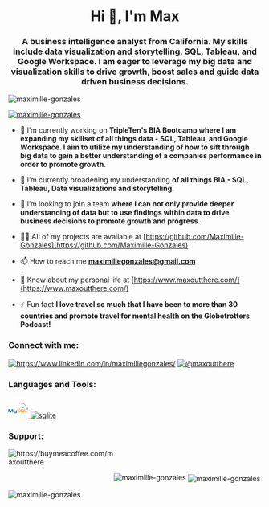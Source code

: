 <h1 align="center">Hi 👋, I'm Max</h1>
<h3 align="center">A business intelligence analyst from California. My skills include data visualization and storytelling, SQL, Tableau, and Google Workspace. I am eager to leverage my big data and visualization skills to drive growth, boost sales and guide data driven business decisions.</h3>

<p align="left"> <img src="https://komarev.com/ghpvc/?username=maximille-gonzales&label=Profile%20views&color=0e75b6&style=flat" alt="maximille-gonzales" /> </p>

<p align="left"> <a href="https://github.com/ryo-ma/github-profile-trophy"><img src="https://github-profile-trophy.vercel.app/?username=maximille-gonzales" alt="maximille-gonzales" /></a> </p>

- 🔭 I’m currently working on **TripleTen's BIA Bootcamp where I am expanding my skillset of all things data - SQL, Tableau, and Google Workspace. I aim to utilize my understanding of how to sift through big data to gain a better understanding of a companies performance in order to promote growth.**

- 🌱 I’m currently broadening my understanding **of all things BIA - SQL, Tableau, Data visualizations and storytelling.**

- 👯 I’m looking to join a team **where I can not only provide deeper understanding of data but to use findings within data to drive business decisions to promote growth and progress.**

- 👨‍💻 All of my projects are available at [https://github.com/Maximille-Gonzales](https://github.com/Maximille-Gonzales)

- 📫 How to reach me **maximillegonzales@gmail.com**

- 📄 Know about my personal life at [https://www.maxoutthere.com/](https://www.maxoutthere.com/)

- ⚡ Fun fact **I love travel so much that I have been to more than 30 countries and promote travel for mental health on the Globetrotters Podcast!**

<h3 align="left">Connect with me:</h3>
<p align="left">
<a href="https://linkedin.com/in/https://www.linkedin.com/in/maximillegonzales/" target="blank"><img align="center" src="https://raw.githubusercontent.com/rahuldkjain/github-profile-readme-generator/master/src/images/icons/Social/linked-in-alt.svg" alt="https://www.linkedin.com/in/maximillegonzales/" height="30" width="40" /></a>
<a href="https://instagram.com/@maxoutthere" target="blank"><img align="center" src="https://raw.githubusercontent.com/rahuldkjain/github-profile-readme-generator/master/src/images/icons/Social/instagram.svg" alt="@maxoutthere" height="30" width="40" /></a>
</p>

<h3 align="left">Languages and Tools:</h3>
<p align="left"> <a href="https://www.mysql.com/" target="_blank" rel="noreferrer"> <img src="https://raw.githubusercontent.com/devicons/devicon/master/icons/mysql/mysql-original-wordmark.svg" alt="mysql" width="40" height="40"/> </a> <a href="https://www.sqlite.org/" target="_blank" rel="noreferrer"> <img src="https://www.vectorlogo.zone/logos/sqlite/sqlite-icon.svg" alt="sqlite" width="40" height="40"/> </a> </p>

<h3 align="left">Support:</h3>
<p><a href="https://www.buymeacoffee.com/https://buymeacoffee.com/maxoutthere"> <img align="left" src="https://cdn.buymeacoffee.com/buttons/v2/default-yellow.png" height="50" width="210" alt="https://buymeacoffee.com/maxoutthere" /></a></p><br><br>

<p><img align="left" src="https://github-readme-stats.vercel.app/api/top-langs?username=maximille-gonzales&show_icons=true&locale=en&layout=compact" alt="maximille-gonzales" /></p>

<p>&nbsp;<img align="center" src="https://github-readme-stats.vercel.app/api?username=maximille-gonzales&show_icons=true&locale=en" alt="maximille-gonzales" /></p>

<p><img align="center" src="https://github-readme-streak-stats.herokuapp.com/?user=maximille-gonzales&" alt="maximille-gonzales" /></p>
